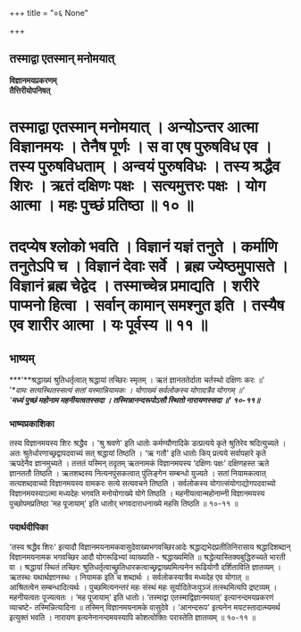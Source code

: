 +++
title = "०६ None"

+++


## तस्माद्वा एतस्मान् मनोमयात्

**विज्ञानमयप्रकरणम्  
तैत्तिरीयोपनिषत्**

# **तस्माद्वा एतस्मान् मनोमयात् । अन्योऽन्तर आत्मा विज्ञानमयः । तेनैष पूर्णः । स वा एष पुरुषविध एव । तस्य पुरुषविधताम् । अन्वयं पुरुषविधः । तस्य श्रद्धैव शिरः । ऋतं दक्षिणः पक्षः । सत्यमुत्तरः पक्षः । योग आत्मा । महः पुच्छं प्रतिष्ठा ॥ १० ॥**

# **तदप्येष श्लोको भवति । विज्ञानं यज्ञं तनुते । कर्माणि तनुतेऽपि च । विज्ञानं देवाः सर्वे । ब्रह्म ज्येष्ठमुपासते । विज्ञानं ब्रह्म चेद्वेद । तस्माच्चेन्न प्रमाद्यति । शरीरे पाप्मनो हित्वा । सर्वान् कामान् समश्नुत इति । तस्यैष एव शारीर आत्मा । यः पूर्वस्य ॥ ११ ॥**

## **भाष्यम्**

***'**श्रद्धाख्यं श्रुतिधर्तृत्वात् श्रद्धायां तच्छिरः स्मृतम् । ऋतं ज्ञानततेर्दाता चर्तस्थो दक्षिणः करः ॥'  
'**वामः सत्यस्थितस्सत्यं सतां यस्मान्नियामकः । योगाख्यं सर्वलोकस्य योगादत्रैव योगगम् ॥'  
'**मध्यं पुच्छं महोनाम महनीयत्वतस्सदा । तस्मिन्नानन्दरूपोऽसौ स्थितो नारायणस्सदा ॥' १०-११॥***

### **भाष्यप्रकाशिका**

तस्य विज्ञानमयस्य शिरः श्रद्धैव । 'श्रु श्रवणे' इति धातोः कर्मण्यौणादिके डत्प्रत्यये कृते श्रुतिरेव श्रदित्युच्यते । अतः श्रुतेर्धारणाच्छ्रद्वापदवाच्यं सत् श्रद्धायां तिष्ठति । ‘ऋ गतौ' इति धातोः किप् प्रत्यये सर्वापहारे कृते ऋपदेनैव ज्ञानमुच्यते । तत्ततं यस्मिन् तदृतम् ऋतनामकं विज्ञानमयस्य ‘दक्षिणः पक्षः’ दक्षिणहस्त ऋते ज्ञानततौ तिष्ठति । ऋतशब्दस्य नित्यनपुंसकत्वात् पुंलिङ्गेन सम्बन्धो युज्यते । सतां नियामकत्वात् सत्यशब्दवाच्यो विज्ञानमयस्य वामकरः सत्ये सत्यवचने तिष्ठति । सर्वलोकस्य योगात्संयोगाद्योगपदवाच्यो विज्ञानमयस्याऽत्मा मध्यदेहः भगवति मनोयोगाख्ये योगे तिष्ठति । महनीयत्वान्महोनाम्नी विज्ञानमयस्य पुच्छोपमप्रतिष्ठा 'मह पूजायाम्' इति धातोर् भगवदाराधनाख्ये महसि तिष्ठति ॥ १०-११ ॥

### **पदार्थदीपिका**

'तस्य श्रद्धैव शिरः' इत्यादौ विज्ञानमयनामकवासुदेवाख्यभगवच्छिरआदेः श्रद्धाद्यभेदप्रतीतिनिरासाय श्रद्धादिशब्दान् विज्ञानमयनामक भगवच्छिर आदौ योगरूढिभ्यां व्याख्याति - श्रद्धाख्यमिति ॥ श्रद्धेत्यास्तिक्यबुद्धिरुच्यते भारती वा । श्रद्धायां स्थितं तच्छिरः श्रुतिधर्तृत्वाच्छ्रुतिधारकत्वाच्छ्रद्वाख्यमित्यनेन रूढियोगौ दर्शिताविति ज्ञातव्यम् । ऋतस्थः यथार्थज्ञानस्थः । नियामक इति च शब्दार्थः । सर्वलोकस्यात्रैव मध्यदेह एव योगात् ॥  
आश्रितत्वेन सम्बन्धादित्यर्थः । पुच्छमित्यनन्तरं महः संस्थं महः सूर्यादितेजःपुञ्जं तत्स्थमित्यपि द्रष्टव्यम् । महनीयत्वतः पूज्यत्वतः । ‘मह पूजायाम्' इति धातोः। ‘तस्माद्वा एतस्माद्विज्ञानमयात्' इत्यानन्दमयप्रकरणं व्याचष्टे- तस्मिन्नित्यादिना ॥ तस्मिन् विज्ञानमयनामके वासुदेवे । ‘आनन्दरूप' इत्यनेन मयटस्तादात्म्यमर्थ इत्युक्तं भवति । नारायण इत्यनेनानन्दमयस्यापि कोशत्वोक्तिः परास्तेति ज्ञातव्यम् ॥ १०-११ ॥

